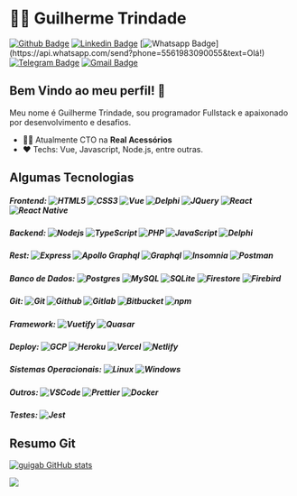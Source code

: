 # :man_technologist: Guilherme Trindade

[![Github Badge](https://img.shields.io/badge/-Github-000?style=flat-square&logo=Github&logoColor=white&link=https://github.com/guigagb)](https://github.com/guigagb)
[![Linkedin Badge](https://img.shields.io/badge/-LinkedIn-blue?style=flat-square&logo=Linkedin&logoColor=white&link=https://www.linkedin.com/in/guigagb/)](https://www.linkedin.com/in/guilherme-trindade/)
[![Whatsapp Badge](https://img.shields.io/badge/-Whatsapp-4CA143?style=flat-square&labelColor=4CA143&logo=whatsapp&logoColor=white&link=https://api.whatsapp.com/send?phone=5561983090055&text=Olá!)](https://api.whatsapp.com/send?phone=5561983090055&text=Olá!)
[![Telegram Badge](https://img.shields.io/badge/-Telegram-1ca0f1?style=flat-square&labelColor=1ca0f1&logo=telegram&logoColor=white&link=https://t.me/guigagb)](https://t.me/guigagb)
[![Gmail Badge](https://img.shields.io/badge/-Gmail-c14438?style=flat-square&logo=Gmail&logoColor=white&link=mailto:bsbtrindade@gmail.com)](mailto:bsbtrindade@gmail.com)

## Bem Vindo ao meu perfil! 👋

Meu nome é Guilherme Trindade, sou programador Fullstack e apaixonado por desenvolvimento e desafios.

- :office_worker: Atualmente CTO na **Real Acessórios**
- :heart: Techs: Vue, Javascript, Node.js, entre outras.

## Algumas Tecnologias

##### Frontend:  ![HTML5](https://img.shields.io/badge/-HTML5-E34F26?style=flat-square&logo=html5&logoColor=white) ![CSS3](https://img.shields.io/badge/-CSS3-549FDE?style=flat-square&logo=css3&logoColor=white) ![Vue](https://img.shields.io/badge/-VueJS-00b47d?style=flat-square&logo=vue.js&logoColor=white) ![Delphi](https://img.shields.io/badge/-Delphi-ED1F35?style=flat-square&logo=embarcadero&logoColor=white) ![JQuery](https://img.shields.io/badge/-JQuery-0769AD?style=flat-square&logo=JQuery&logoColor=white) ![React](https://img.shields.io/badge/-React.js-45b8d8?style=flat-square&logo=react&logoColor=white) ![React Native](https://img.shields.io/badge/-React%20Native-45b8d8?style=flat-square&logo=react&logoColor=white)

##### Backend: ![Nodejs](https://img.shields.io/badge/-Node.js-43853d?style=flat-square&logo=Node.js&logoColor=white) ![TypeScript](https://img.shields.io/badge/-TypeScript-0077C6?style=flat-square&logo=typescript&logoColor=fff) ![PHP](https://img.shields.io/badge/-PHP-7478ae?style=flat-square&logo=php&logoColor=white) ![JavaScript](https://img.shields.io/badge/-JavaScript-F7B93E?style=flat-square&logo=javascript&logoColor=fff) ![Delphi](https://img.shields.io/badge/-Delphi-ED1F35?style=flat-square&logo=embarcadero&logoColor=white)

##### Rest: ![Express](https://img.shields.io/badge/-Express-000000?style=flat-square&logo=Express&logoColor=white) ![Apollo Graphql](https://img.shields.io/badge/-ApolloGraphql-311C87?style=flat-square&logo=ApolloGraphql&logoColor=white) ![Graphql](https://img.shields.io/badge/-Graphql-e434aa?style=flat-square&logo=Graphql&logoColor=white) ![Insomnia](https://img.shields.io/badge/-Insomnia-5849BE?style=flat-square&logo=insomnia&logoColor=white) ![Postman](https://img.shields.io/badge/-Postman-FF6C37?style=flat-square&logo=postman&logoColor=white)

##### Banco de Dados: ![Postgres](https://img.shields.io/badge/-Postgres-4169E1?style=flat-square&logo=PostgreSQL&logoColor=white) ![MySQL](https://img.shields.io/badge/-MySQL-00758F?style=flat-square&logo=mysql&logoColor=white) ![SQLite](https://img.shields.io/badge/-SQLite-003B57?style=flat-square&logo=sqlite&logoColor=white) ![Firestore](https://img.shields.io/badge/-Firestore-ef380c?style=flat-square&logo=firebase&logoColor=white) ![Firebird](https://img.shields.io/badge/-Firebird-ef380c?style=flat-square&logoColor=white)

##### Git: ![Git](https://img.shields.io/badge/-Git-F05032?style=flat-square&logo=git&logoColor=white) ![Github](https://img.shields.io/badge/-Github-181717?style=flat-square&logo=github&logoColor=white) ![Gitlab](https://img.shields.io/badge/-Gitlab-FCA121?style=flat-square&logo=gitlab&logoColor=white) ![Bitbucket](https://img.shields.io/badge/-Bitbucket-0052CC?style=flat-square&logo=bitbucket&logoColor=white) ![npm](https://img.shields.io/badge/-NPM-CB3837?style=flat-square&logo=npm&logoColor=white)

##### Framework: ![Vuetify](https://img.shields.io/badge/-Vuetify-00b47d?style=flat-square&logo=vuetify&logoColor=white) ![Quasar](https://img.shields.io/badge/-Quasar-1976D2?style=flat-square&logo=quasar&logoColor=white)

##### Deploy: ![GCP](https://img.shields.io/badge/-GCP-4285F4?style=flat-square&logo=google-cloud&logoColor=white) ![Heroku](https://img.shields.io/badge/-Heroku-430098?style=flat-square&logo=Heroku&logoColor=white) ![Vercel](https://img.shields.io/badge/-Vercel-000000?style=flat-square&logo=Vercel&logoColor=white) ![Netlify](https://img.shields.io/badge/-Netlify-00C7B7?style=flat-square&logo=Netlify&logoColor=white) 

##### Sistemas Operacionais: ![Linux](https://img.shields.io/badge/-Linux-16C60C?style=flat-square&logo=linux&logoColor=white) ![Windows](https://img.shields.io/badge/-Windows-00ADEF?style=flat-square&logo=windows&logoColor=white) 

##### Outros: ![VSCode](https://img.shields.io/badge/-VSCode-0085D1?style=flat-square&logo=visual-studio-code&logoColor=white) ![Prettier](https://img.shields.io/badge/-Prettier-1A2B34?style=flat-square&logo=prettier&logoColor=white) ![Docker](https://img.shields.io/badge/-Docker-2496ed?style=flat-square&logo=Docker&logoColor=white)

##### Testes: ![Jest](https://img.shields.io/badge/-Jest-C21325?style=flat-square&logo=Jest&logoColor=white)

## Resumo Git

<a href="http://www.github.com/guigagb"><img src="https://github-readme-stats.vercel.app/api?username=guigagb&show_icons=true&hide=&count_private=true&title_color=3382ed&text_color=ffffff&icon_color=3382ed&bg_color=171717&hide_border=true&show_icons=true" alt="guigab GitHub stats" /></a>

<a href="http://www.github.com/guigagb"><img src="https://github-readme-streak-stats.herokuapp.com/?user=guigagb&stroke=ffffff&background=171717&ring=3382ed&fire=3382ed&currStreakNum=ffffff&currStreakLabel=3382ed&sideNums=ffffff&sideLabels=ffffff&dates=ffffff&hide_border=true" /></a>
